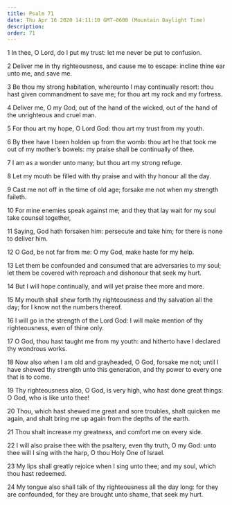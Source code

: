 ```yaml
---
title: Psalm 71
date: Thu Apr 16 2020 14:11:10 GMT-0600 (Mountain Daylight Time)
description: 
order: 71
---
```


<p>1 In thee, O Lord, do I put my trust: let me never be put to confusion.</p>
<p>
  2 Deliver me in thy righteousness, and cause me to escape: incline thine ear
  unto me, and save me.
</p>
<p>
  3 Be thou my strong habitation, whereunto I may continually resort: thou hast
  given commandment to save me; for thou art my rock and my fortress.
</p>
<p>
  4 Deliver me, O my God, out of the hand of the wicked, out of the hand of the
  unrighteous and cruel man.
</p>
<p>5 For thou art my hope, O Lord God: thou art my trust from my youth.</p>
<p>
  6 By thee have I been holden up from the womb: thou art he that took me out of
  my mother&#x2019;s bowels: my praise shall be continually of thee.
</p>
<p>7 I am as a wonder unto many; but thou art my strong refuge.</p>
<p>8 Let my mouth be filled with thy praise and with thy honour all the day.</p>
<p>
  9 Cast me not off in the time of old age; forsake me not when my strength
  faileth.
</p>
<p>
  10 For mine enemies speak against me; and they that lay wait for my soul take
  counsel together,
</p>
<p>
  11 Saying, God hath forsaken him: persecute and take him; for there is none to
  deliver him.
</p>
<p>12 O God, be not far from me: O my God, make haste for my help.</p>
<p>
  13 Let them be confounded and consumed that are adversaries to my soul; let
  them be covered with reproach and dishonour that seek my hurt.
</p>
<span></span>
<p>14 But I will hope continually, and will yet praise thee more and more.</p>
<p>
  15 My mouth shall shew forth thy righteousness and thy salvation all the day;
  for I know not the numbers thereof.
</p>
<p>
  16 I will go in the strength of the Lord God: I will make mention of thy
  righteousness, even of thine only.
</p>
<p>
  17 O God, thou hast taught me from my youth: and hitherto have I declared thy
  wondrous works.
</p>
<p>
  18 Now also when I am old and grayheaded, O God, forsake me not; until I have
  shewed thy strength unto this generation, and thy power to every one that is
  to come.
</p>
<p>
  19 Thy righteousness also, O God, is very high, who hast done great things: O
  God, who is like unto thee!
</p>
<p>
  20 Thou, which hast shewed me great and sore troubles, shalt quicken me again,
  and shalt bring me up again from the depths of the earth.
</p>
<p>21 Thou shalt increase my greatness, and comfort me on every side.</p>
<p>
  22 I will also praise thee with the psaltery, even thy truth, O my God: unto
  thee will I sing with the harp, O thou Holy One of Israel.
</p>
<p>
  23 My lips shall greatly rejoice when I sing unto thee; and my soul, which
  thou hast redeemed.
</p>
<p>
  24 My tongue also shall talk of thy righteousness all the day long: for they
  are confounded, for they are brought unto shame, that seek my hurt.
</p>
